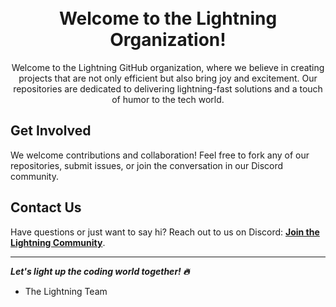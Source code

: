 <h1 align="center">
  <br>
  Welcome to the Lightning Organization!
</h1>

<p align="center">Welcome to the Lightning GitHub organization, where we believe in creating projects that are not only efficient but also bring joy and excitement. Our repositories are dedicated to delivering lightning-fast solutions and a touch of humor to the tech world.</p>

## Get Involved
We welcome contributions and collaboration! Feel free to fork any of our repositories, submit issues, or join the conversation in our Discord community.

## Contact Us
Have questions or just want to say hi? Reach out to us on Discord: **[Join the Lightning Community](https://discord.gg/uUFGqVFenD)**.

---

***Let's light up the coding world together! 🔥***
- The Lightning Team
